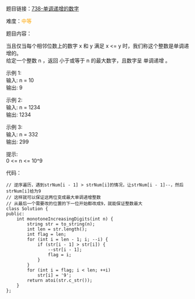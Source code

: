 题目链接：[738-单调递增的数字](https://leetcode-cn.com/problems/partition-labels/)

难度：<font color="Orange">中等</font>

题目内容：

当且仅当每个相邻位数上的数字 x 和 y 满足 x <= y 时，我们称这个整数是单调递增的。<br>
给定一个整数 n ，返回 小于或等于 n 的最大数字，且数字呈 单调递增 。

示例 1:<br>
输入: n = 10<br>
输出: 9

示例 2:<br>
输入: n = 1234<br>
输出: 1234

示例 3:<br>
输入: n = 332<br>
输出: 299

提示:<br>
0 <= n <= 10^9


代码：
```
// 逆序遍历，遇到strNum[i - 1] > strNum[i]的情况，让strNum[i - 1]--，然后strNum[i]给为9
// 这样就可以保证这两位变成最大单调递增整数
// 从最后一个需要改的位置的下一位开始都改成9，就能保证整数最大
class Solution {
public:
    int monotoneIncreasingDigits(int n) {
        string str = to_string(n);
        int len = str.length();
        int flag = len;
        for (int i = len - 1; i; --i) {
            if (str[i - 1] > str[i]) {
                --str[i - 1];
                flag = i;
            }
        }
        for (int i = flag; i < len; ++i)
            str[i] = '9';
        return atoi(str.c_str());
    }
};
```